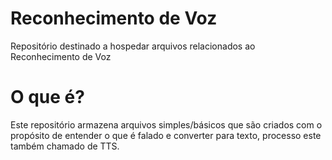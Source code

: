 # Reconhecimento de Voz
Repositório destinado a hospedar arquivos relacionados ao Reconhecimento de Voz

# O que é?
Este repositório armazena arquivos simples/básicos que são criados com o propósito de entender o que é falado e converter para texto, processo este também chamado de TTS.
